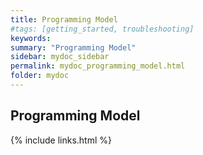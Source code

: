 ```yaml
---
title: Programming Model
#tags: [getting_started, troubleshooting]
keywords:
summary: "Programming Model"
sidebar: mydoc_sidebar
permalink: mydoc_programming_model.html
folder: mydoc
---
```


## Programming Model



{% include links.html %}
